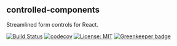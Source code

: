 controlled-components
--

Streamlined form controls for React.

[![Build Status](https://travis-ci.org/thebearingedge/controlled-components.svg?branch=master)](https://travis-ci.org/thebearingedge/controlled-components)
[![codecov](https://codecov.io/gh/thebearingedge/controlled-components/branch/master/graph/badge.svg)](https://codecov.io/gh/thebearingedge/controlled-components)
[![License: MIT](https://img.shields.io/badge/License-MIT-yellow.svg)](https://opensource.org/licenses/MIT)
[![Greenkeeper badge](https://badges.greenkeeper.io/thebearingedge/controlled-components.svg)](https://greenkeeper.io/)
